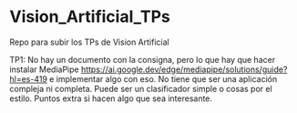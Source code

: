 # Vision_Artificial_TPs
Repo para subir los TPs de Vision Artificial

TP1:
No hay un documento con la consigna, pero lo que hay que hacer instalar MediaPipe https://ai.google.dev/edge/mediapipe/solutions/guide?hl=es-419 e implementar algo con eso. No tiene que ser una aplicación compleja ni completa. Puede ser un clasificador simple o cosas por el estilo. Puntos extra si hacen algo que sea interesante.
